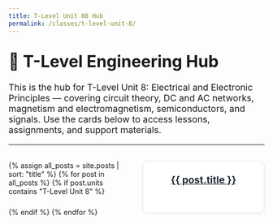```yaml
---
title: T-Level Unit 08 Hub
permalink: /classes/t-level-unit-8/
---
```


<head>
  <style>
    .projects {
      display: grid;
      grid-template-columns: repeat(auto-fit, minmax(200px, 1fr));
      gap: 1.5rem;
      margin-top: 2rem;
    }

    .card-link {
      text-decoration: none;
    }

    .card {
      background: #ffffff;
      border: 1px solid #e5e7eb;
      border-radius: 10px;
      overflow: hidden;
      box-shadow: 0 2px 5px rgba(0, 0, 0, 0.05);
      transition: transform 0.2s ease;
      display: flex;
      flex-direction: column;
      align-items: center;
      padding: 1rem;
      height: 100%;
    }

    .card:hover {
      transform: scale(1.03);
    }

    .card h3 {
      color: #1f2937;
      margin: 0.5rem 0 0;
      text-align: center;
      font-size: 1.2rem;
    }

    h1 {
      font-size: 2rem;
      margin-top: 2rem;
    }

    p {
      font-size: 1.1rem;
    }
  </style>
</head>

# 🧭 T-Level Engineering Hub

This is the hub for T-Level Unit 8: Electrical and Electronic Principles — covering circuit theory, DC and AC networks, magnetism and electromagnetism, semiconductors, and signals. Use the cards below to access lessons, assignments, and support materials.

---

<div class="projects">
  {% assign all_posts = site.posts | sort: "title" %}
  {% for post in all_posts %}
    {% if post.units contains "T-Level Unit 8" %}
      <a class="card-link" href="{{ '/engineering-hub' | append: post.url }}">
        <div class="card">
          <h3>{{ post.title }}</h3>
        </div>
      </a>
    {% endif %}
  {% endfor %}
</div>
